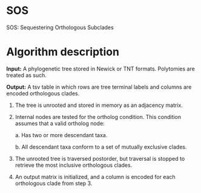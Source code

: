 # SOS
SOS: Sequestering Orthologous Subclades

# Algorithm description

**Input:** A phylogenetic tree stored in Newick or TNT formats. Polytomies are treated as such. 

**Output:** A tsv table in which rows are tree terminal labels and columns are encoded orthologous clades.

1. The tree is unrooted and stored in memory as an adjacency matrix.

2. Internal nodes are tested for the ortholog condition. This condition assumes that a valid ortholog node:

	a. Has two or more descendant taxa.

	b. All descendant taxa conform to a set of mutually exclusive clades.

3. The unrooted tree is traversed postorder, but traversal is stopped to retrieve the most inclusive orthologous clades.

4. An output matrix is initialized, and a column is encoded for each orthologous clade from step 3.
